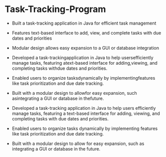# Task-Tracking-Program
- Built a task-tracking application in Java for efficient task management
- Features text-based interface to add, view, and complete tasks with due dates and priorities
- Modular design allows easy expansion to a GUI or database integration

- Developed a task-trackingapplication in Java to help usersefficiently manage tasks, featuring atext-based interface for adding,viewing, and completing tasks withdue dates and priorities.
- Enabled users to organize tasksdynamically by implementingfeatures like task prioritization and due date tracking.
- Built with a modular design to allowfor easy expansion, such asintegrating a GUI or database in thefuture.

- Developed a task-tracking
application in Java to help users
efficiently manage tasks, featuring a
text-based interface for adding,
viewing, and completing tasks with
due dates and priorities.
- Enabled users to organize tasks
dynamically by implementing
features like task prioritization and
due date tracking.
- Built with a modular design to allow
for easy expansion, such as
integrating a GUI or database in the
future.
